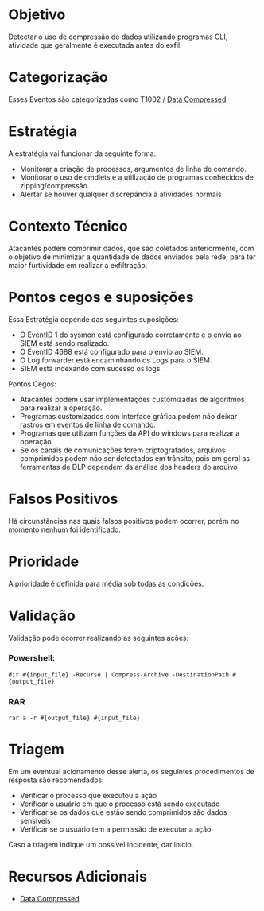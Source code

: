 # Objetivo
Detectar o uso de compressão de dados utilizando programas CLI, atividade que geralmente é executada antes do exfil.

# Categorização
Esses Eventos são categorizadas como T1002 / [Data Compressed](https://attack.mitre.org/techniques/T1002/).

# Estratégia
A estratégia vai funcionar da seguinte forma: 

* Monitorar a criação de processos, argumentos de linha de comando.
* Monitorar o uso de cmdlets e a utilização de programas conhecidos de zipping/compressão.
* Alertar se houver qualquer discrepância à atividades normais 

# Contexto Técnico

Atacantes podem comprimir dados, que são coletados anteriormente, com o objetivo de minimizar a quantidade de dados enviados pela rede, para ter maior furtividade em realizar a exfiltração.


# Pontos cegos e suposições
Essa Estratégia depende das seguintes suposições: 

* O EventID 1 do sysmon está configurado corretamente e o envio ao SIEM está sendo realizado.
* O EventID 4688 está configurado para o envio ao SIEM.
* O Log forwarder está encaminhando os Logs para o SIEM.
* SIEM está indexando com sucesso os logs.

Pontos Cegos:

* Atacantes podem usar implementações customizadas de algorítmos para realizar a operação.
* Programas customizados com interface gráfica podem não deixar rastros em eventos de linha de comando.
* Programas que utilizam funções da API do windows para realizar a operação.
* Se os canais de comunicações forem criptografados, arquivos comprimidos podem não ser detectados em trânsito, pois em geral as ferramentas de DLP dependem da análise dos headers do arquivo

# Falsos Positivos
Há circunstâncias nas quais falsos positivos podem ocorrer, porém no momento nenhum foi identificado.

# Prioridade
A prioridade é definida para média sob todas as condições.

# Validação
Validação pode ocorrer realizando as seguintes ações:

### Powershell:
`dir #{input_file} -Recurse | Compress-Archive -DestinationPath #{output_file}`
### RAR
`rar a -r #{output_file} #{input_file}`

# Triagem
Em um eventual acionamento desse alerta, os seguintes procedimentos de resposta são recomendados:

* Verificar o processo que executou a ação
* Verificar o usuário em que o processo está sendo executado
* Verificar se os dados que estão sendo comprimidos são dados sensíveis
* Verificar se o usuário tem a permissão de executar a ação

Caso a triagem indique um possível incidente, dar início.

# Recursos Adicionais
* [Data Compressed](https://attack.mitre.org/techniques/T1002/)
